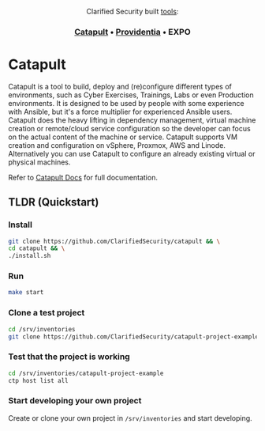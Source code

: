 <div align="center">
<p>Clarified Security built <a href="https://clarifiedsecurity.com/tools/">tools</a>:</p>
<h3>
  <a href="https://catapult.sh">Catapult</a> &bull;
  <a href="https://providentia.sh">Providentia</a> &bull;
  EXPO
</h3>
</div>

# Catapult

Catapult is a tool to build, deploy and (re)configure different types of environments, such as Cyber Exercises, Trainings, Labs or even Production environments. It is designed to be used by people with some experience with Ansible, but it's a force multiplier for experienced Ansible users. Catapult does the heavy lifting in dependency management, virtual machine creation or remote/cloud service configuration so the developer can focus on the actual content of the machine or service. Catapult supports VM creation and configuration on vSphere, Proxmox, AWS and Linode. Alternatively you can use Catapult to configure an already existing virtual or physical machines.

Refer to [Catapult Docs](https://clarifiedsecurity.github.io/catapult-docs/catapult/01-installation/) for full documentation.

## TLDR (Quickstart)

### Install

```sh
git clone https://github.com/ClarifiedSecurity/catapult && \
cd catapult && \
./install.sh
```

### Run

```sh
make start
```

### Clone a test project

```sh
cd /srv/inventories
git clone https://github.com/ClarifiedSecurity/catapult-project-example.git
```

### Test that the project is working

```sh
cd /srv/inventories/catapult-project-example
ctp host list all
```

### Start developing your own project

Create or clone your own project in `/srv/inventories` and start developing.
